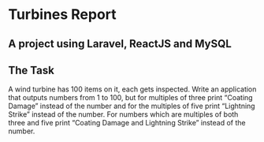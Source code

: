 
# Turbines Report

## A project using Laravel, ReactJS and MySQL


## The Task
A wind turbine has 100 items on it, each gets inspected. Write an application that outputs numbers from 1 to 100, but for multiples of three print “Coating Damage” instead of the number and for the multiples of five print “Lightning Strike” instead of the number. For numbers which are multiples of both three and five print “Coating Damage and Lightning Strike” instead of the number.

<a href="https://github.com/davidrawson/TurbinesReport/blob/main/resources/images/Screenshot%202021-10-07%20at%2022.03.32.png" alt="Screenshot" width="60%"></img>



